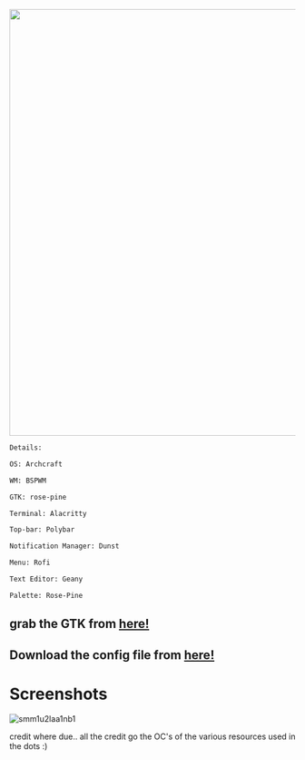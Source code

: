 <p align="center">
    <img width="750" src="https://github.com/laggy-tux/BSPWM-rose-pine/assets/85402808/07bcfc71-edae-4e2e-aefc-7af05682e973" 
</p>


```ocaml
Details:

OS: Archcraft

WM: BSPWM

GTK: rose-pine

Terminal: Alacritty

Top-bar: Polybar

Notification Manager: Dunst

Menu: Rofi

Text Editor: Geany

Palette: Rose-Pine
```

## grab the GTK from [here!](https://github.com/rose-pine/gtk)

## Download the config file from [here!](https://github.com/laggy-tux/BSPWM-rose-pine/blob/main/config.zip)

# Screenshots

![smm1u2laa1nb1](https://github.com/laggy-tux/BSPWM-rose-pine/assets/85402808/b13d238f-8fa6-4cb7-a737-ec287db7d399)




credit where due.. all the credit go the OC's of the various resources used in the dots :)
